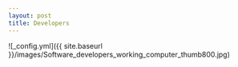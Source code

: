 ```yaml
---
layout: post
title: Developers
---
```

![_config.yml]({{ site.baseurl }}/images/Software_developers_working_computer_thumb800.jpg)


